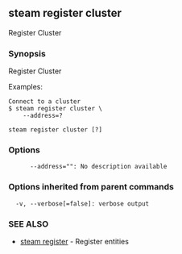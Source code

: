 ## steam register cluster

Register Cluster

### Synopsis


Register Cluster

Examples:

    Connect to a cluster
    $ steam register cluster \
        --address=?

```
steam register cluster [?]
```

### Options

```
      --address="": No description available
```

### Options inherited from parent commands

```
  -v, --verbose[=false]: verbose output
```

### SEE ALSO
* [steam register](steam_register.md)	 - Register entities

